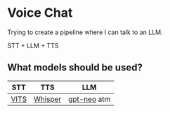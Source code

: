 # Voice Chat

Trying to create a pipeline where I can talk to an LLM.

STT + LLM + TTS

## What models should be used?

| STT | TTS | LLM |
| --- | --- | --- |
| [VITS](https://jaywalnut310.github.io/vits-demo/index.html) | [Whisper](https://github.com/openai/whisper) | [gpt-neo](https://huggingface.co/EleutherAI/gpt-neo-2.7B) atm |